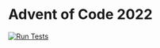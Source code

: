 # Advent of Code 2022

[![Run Tests](https://github.com/pablo-moreno/advent-of-code-2022/actions/workflows/runtests.yml/badge.svg)](https://github.com/pablo-moreno/advent-of-code-2022/actions/workflows/runtests.yml)
